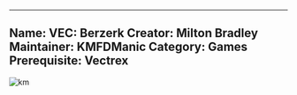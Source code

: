 -----------------------
Name: VEC: Berzerk
Creator: Milton Bradley
Maintainer: KMFDManic
Category: Games
Prerequisite: Vectrex
-----------------------
![km](https://i.imgur.com/SyFfJKj.png)
